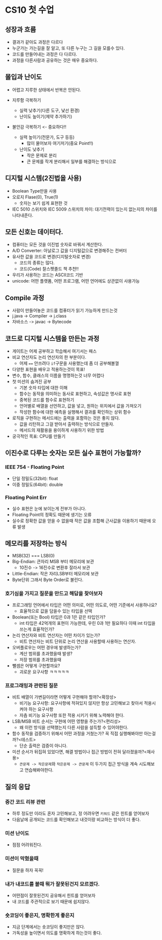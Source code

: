 # CS10 첫 수업

## 성장과 흐름
- 결과가 같아도 과정은 다르다
- 누군가는 가는길을 잘 알고, 또 다른 누구는 그 길을 모를수 있다.
- 코드를 만들어내는 과정은 다 다르다.
- 과정을 다른사람과 공유하는 것은 매우 중요하다.

## 몰입과 난이도
- 어렵고 지루한 상태에서 반복은 안된다.
- 지루함 극복하기
  - 실력 낮추기(다른 도구, 낯선 환경)
  - 난이도 높이기(제약 추가하기)

- 불안감 극복하기 <- 중요하다!!
  - 실력 높이기(전문가, 도구 등등)
    - 많이 물어보자 여기저기(중요 Point!!)
  - 난이도 낮추기
    - 작은 문제로 분리
    - 큰 문제를 작게 분리해서 일부를 해결하는 방식으로

## 디지털 시스템(2진법을 사용)
- Boolean Type만을 사용
- 오로지 Flase(0), True(1)
  - 숫자는 보기 쉽게 표현한 것
- IEC 5010 스위치와 IEC 5009 스위치의 차이: 대기전력이 있는지 없는지의 차이를 나타내준다.

## 모든 신호는 데이터다.
- 컴퓨터는 모든 것을 이진법 숫자로 바꿔서 계산한다.
- A/D Converter: 아날로그 값을 디지털값으로 변경해주는 컨버터
- 유사한 값을 코드로 변경(디지털숫자로 변경)
  - 코드의 종류는 많다.
  - 코드(Code) 찰스펫졸드 책 추천!!
- 우리가 사용하는 코드는 ASCII코드 기반
- unicode: 어떤 플랫폼, 어떤 프로그램, 어떤 언어에도 상관없이 사용가능

## Compile 과정
- 사람이 만들어놓은 코드를 컴퓨터가 읽기 가능하게 만드는것
- j.java -> Compiler -> j.class
- 자바소스 -> javac -> Bytecode

## 코드로 디지털 시스템을 만든는 과정
- 게이트는 어제 공부하고 학습해서 여기서는 패스
- 비교 연산자도 논리 연산자의 한 부분이다.
  - 어제 `==` 안쓰려다 `if`구문을 사용했는데 좀 더 공부해볼껄
- 다양한 표현을 배우고 적용하는것이 목표!
- 변수, 함수, 클래스의 이름을 명명하는것 너무 어렵다
- 첫 미션의 숨겨진 공부
  - 기본 숫자 타입에 대한 이해
  - 함수는 동작을 의미하는 동사로 표현하고, 속성값은 명사로 표현
  - 중복된 코드를 함수로 표현하기
  - 언어별로 배열을 선언하고, 값을 넣고, 원하는 위치에서 값을 가져오기
  - 작성한 함수에 대한 예측을 실행해서 결과를 확인하는 상위 함수
- 로직을 구현하는 메서드에는 출력을 포함하는 것은 좋지 않다.
  - 값을 리턴하고 그걸 받아서 출력하는 방식으로 만들자.
  - 메서드의 재활용을 용이하게 사용하기 위한 방법
- 궁극적인 목표: CPU를 만들기

## 이진수로 다루는 숫자는 모든 실수 표현이 가능할까?

### IEEE 754 - Floating Point
- 단일 정밀도(32bit): float
- 이중 정밀도(64bit): double

### Floating Point Err
- 실수 표현은 눈에 보이는게 전부가 아니다.
- Floating Point의 정확도 때문에 생기는 오류
- 실수로 정확한 값을 얻을 수 없을때 작은 값을 조합해 근사값을 이용하기 때문에 오류 발생

## 메모리를 저장하는 방식
- MSB(32) === LSB(0)
- Big-Endian: 큰자리 MSB 부터 메모리에 보관
  - 10진수 -> 16진수로 변환후 잘라서 보관
- Little-Endian: 작은 자리LSB부터 메모리에 보관
- Byte단위 그래서 Byte Order로 불린다.

### 호기심을 가지고 질문을 만드고 해답을 찾아보자
- 프로그래밍 언어에서 타입은 어떤 의미로, 어떤 의도로, 어떤 기준에서 사용하나요?
  - 효율적으로 값을 담을수 있는 타입을 선택
- Boolean(또는 Bool) 타입은 0과 1은 같은 타입인가?
  - int 타입은 42억개의 표현이 가능한데, 우린 0과 1만 필요하다 이때 int 타입을 쓰는게 효율적인가?
- 논리 연산자와 비트 연산자는 어떤 차이가 있는가?
  - 비트 연산자는 비트 단위로 논리 연산을 사용할때 사용하는 연산자.
- 오버플로우는 어떤 경우에 발생하는가?
  - 계산 범위를 초과했을때 발생?
  - 저장 범위를 초과했을때
- 뺄셈은 어떻게 구현할까요?
  - 괴로운 요구사항 ㅋㅋㅋㅋㅋ

### 프로그래밍과 관련된 질문
- 비트 배열이 가변길이라면 어떻게 구현해야 할까?<확장성>
  - 비기능 요구사항: 요구사항에 적혀있지 않지만 항상 고민해보고 찾아서 적용시켜야 하는 요구사항
  - 자츰 비기능 요구사항 또한 적용 시키기 위해 노력해야 한다.
- LSB/MSB 비트 순서는 구현에 어떤 영향을 주는가?<편리성>
  - 왜 이런 방식을 선택했는지 다른 사람을 설득할 수 있어야한다.
- 함수 동작을 검증하기 위해서 어떤 과정을 거쳤는가? 꼭 직접 실행해봐야만 아는걸까?<테스트>
  - 단순 출력은 검증이 아니다.
- 미션 순서가 뒤집혀 있었다면, 해결 방법이나 접근 방법이 전혀 달라졌을까?<재사용>
  - `큰문제 -> 작은문제`와 `작은문제 -> 큰문제` 이 두가지 접근 방식을 계속 시도해보고 연습해봐야한다.

## 질의 응답

### 중간 코드 리뷰 관련
- 하루 정도만 이라도 혼자 고민해보고, 정 어려우면 `키워드` 같은 힌트를 얻어보자
- 다음날에 공개되는 코드를 확인해보고 내것이랑 비교하는 방식이 더 좋다.

### 미션 난이도
- 점점 어려워진다.

### 미션이 막혔을때
- 질문을 하자 꼭꼭!

### 내가 내코드를 볼때 뭐가 잘못된건지 모르겠다.
- 어떤점이 잘못된건지 공유해서 힌트를 얻어보자
- 내 코드를 주관적으로 보기 때문에 쉽지않다.

### 숏코딩이 좋은지, 명확한게 좋은지
- 지금 단계에서는 숏코딩이 좋지만은 않다.
- 가독성을 높이면서 의도를 명확하게 하는것이 좋다.
